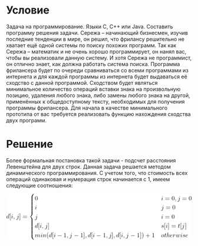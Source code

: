 # Условие

Задача на программирование. Языки С, С++ или Java. Составить программу решения задачи.
Сережа – начинающий бизнесмен, изучив последние тенденции в мире, он решил, что фрилансу
решительно не хватает ещё одной системы по поиску похожих программ. Так как Сережа –
математик и не очень хорошо программирует, он нанял вас, чтобы вы реализовали данную систему.
И хотя Сережа не программист, он отлично знает, как должна работать система поиска. Программа
фрилансера будет по очереди сравниваться со всеми программами из интернета и для каждой
программы из интернета будет выдаваться её сходство с данной программой. Сходством будет
являться минимальное количество операций вставки знака на произвольную позицию, удаления
любого знака, либо замены любого знака на другой, применённых к общедоступному тексту,
необходимых для получения программы фрилансера. Для начала в качестве минимального
прототипа от вас требуется реализовать функцию нахождения сходства двух программ.

# Решение 

Более формальная постановка такой задачи - подсчет расстояния Левенштейна для двух строк. Данная задача решается методом динамического программирования. С учетом того, что стоимость всех операций одинаковая и нумерация строк начинается с 1, имеем следующие соотношения:

![](equation1.png)


